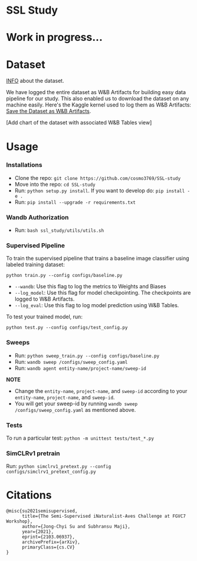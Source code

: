 # SSL Study

# Work in progress...

# Dataset

[INFO](https://github.com/cvl-umass/semi-inat-2020) about the dataset.

We have logged the entire dataset as W&B Artifacts for building easy data pipeline for our study. This also enabled us to download the dataset on any machine easily. Here's the Kaggle kernel used to log them as W&B Artifacts: [Save the Dataset as W&B Artifacts](https://www.kaggle.com/code/ayuraj/save-the-dataset-as-w-b-artifacts/notebook).

[Add chart of the dataset with associated W&B Tables view]

# Usage

### Installations

* Clone the repo: `git clone https://github.com/cosmo3769/SSL-study`
* Move into the repo: `cd SSL-study`
* Run: `python setup.py install`. If you want to develop do: `pip install -e .`
* Run: `pip install --upgrade -r requirements.txt`

### Wandb Authorization

* Run: `bash ssl_study/utils/utils.sh`

### Supervised Pipeline

To train the supervised pipeline that trains a baseline image classifier using labeled training dataset:

`python train.py --config configs/baseline.py`

* `--wandb`: Use this flag to log the metrics to Weights and Biases
* `--log_model`: Use this flag for model checkpointing. The checkpoints are logged to W&B Artifacts.
* `--log_eval`: Use this flag to log model prediction using W&B Tables.

To test your trained model, run: 

`python test.py --config configs/test_config.py`


### Sweeps

* Run: `python sweep_train.py --config configs/baseline.py`
* Run: `wandb sweep /configs/sweep_config.yaml`
* Run: `wandb agent entity-name/project-name/sweep-id`

**NOTE**

* Change the `entity-name`, `project-name`, and `sweep-id` according to your `entity-name`, `project-name`, and `sweep-id`. 
* You will get your sweep-id by running `wandb sweep /configs/sweep_config.yaml` as mentioned above.

### Tests

To run a particular test: `python -m unittest tests/test_*.py`

### SimCLRv1 pretrain

Run: `python simclrv1_pretext.py --config configs/simclrv1_pretext_config.py`

# Citations

```
@misc{su2021semisupervised,
      title={The Semi-Supervised iNaturalist-Aves Challenge at FGVC7 Workshop}, 
      author={Jong-Chyi Su and Subhransu Maji},
      year={2021},
      eprint={2103.06937},
      archivePrefix={arXiv},
      primaryClass={cs.CV}
}
```
